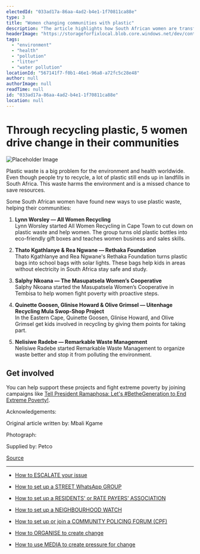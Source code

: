 ```yaml
---
electedId: "033ad17a-86aa-4ad2-b4e1-1f70811ca88e"
type: 3
title: "Women changing communities with plastic"
description: "The article highlights how South African women are transforming plastic waste into valuable resources while empowering their communities. Initiatives like All Women Recycling and the Rethaka Foundation showcase innovative solutions that address environmental issues and support local development."
headerImage: "https://storageforfixlocal.blob.core.windows.net/dev/content/033ad17a-86aa-4ad2-b4e1-1f70811ca88e/images/033ad17a-86aa-4ad2-b4e1-1f70811ca88e.webp"
tags:
  - "environment"
  - "health"
  - "pollution"
  - "litter"
  - "water pollution"
locationId: "567141f7-f0b1-46e1-96a8-a72fc5c28e48"
author: null
authorImage: null
readTime: null
id: "033ad17a-86aa-4ad2-b4e1-1f70811ca88e"
location: null
---
```

# Through recycling plastic, 5 women drive change in their communities

![Placeholder Image](https://storageforfixlocal.blob.core.windows.net/dev/content/033ad17a-86aa-4ad2-b4e1-1f70811ca88e/images/033ad17a-86aa-4ad2-b4e1-1f70811ca88e.webp)

Plastic waste is a big problem for the environment and health worldwide. Even though people try to recycle, a lot of plastic still ends up in landfills in South Africa. This waste harms the environment and is a missed chance to save resources.

Some South African women have found new ways to use plastic waste, helping their communities:

1. **Lynn Worsley — All Women Recycling**  
   Lynn Worsley started All Women Recycling in Cape Town to cut down on plastic waste and help women. The group turns old plastic bottles into eco-friendly gift boxes and teaches women business and sales skills.

2. **Thato Kgathlanye & Rea Ngwane — Rethaka Foundation**  
   Thato Kgathlanye and Rea Ngwane's Rethaka Foundation turns plastic bags into school bags with solar lights. These bags help kids in areas without electricity in South Africa stay safe and study.

3. **Salphy Nkoana — The Masupatsela Women’s Cooperative**  
   Salphy Nkoana started the Masupatsela Women’s Cooperative in Tembisa to help women fight poverty with proactive steps.

4. **Quinette Goosen, Glinise Howard & Olive Grimsel — Uitenhage Recycling Mula Swop-Shop Project**  
   In the Eastern Cape, Quinette Goosen, Glinise Howard, and Olive Grimsel get kids involved in recycling by giving them points for taking part.

5. **Nelisiwe Radebe — Remarkable Waste Management**  
   Nelisiwe Radebe started Remarkable Waste Management to organize waste better and stop it from polluting the environment.

## Get involved  
You can help support these projects and fight extreme poverty by joining campaigns like [Tell President Ramaphosa: Let's #BetheGeneration to End Extreme Poverty!](https://www.globalcitizen.org/en/festival/south-africa/?subPage=/en/action/tell-president-ramaphosa-lets-be-the-generation/).

Acknowledgements:


Original article written by: 	Mbali Kgame


Photograph:

Supplied by:  Petco


[Source](https://www.globalcitizen.org/en/content/south-africa-women-plastic-waste-community-change/)
        
        
    
---

- [How to ESCALATE your issue](/content/5c82dc08-0baf-410a-8de9-f7959a4beb3d/)

- [How to set up a STREET WhatsApp GROUP](/content/d6dea590-a527-494e-a551-c338f3bac46b/)
- [How to set up a RESIDENTS' or RATE PAYERS' ASSOCIATION](/content/70f67bab-f596-433f-9f13-f6545cff700e/)
- [How to set up a NEIGHBOURHOOD WATCH](/content/475ff4fc-c8c6-4c0c-a454-6f6dc42c6ce8/)
- [How to set up or join a COMMUNITY POLICING FORUM (CPF)](/content/475ff4fc-c8c6-4c0c-a454-6f6dc42c6ce8/)
- [How to ORGANISE to create change](/content/2797a122-a084-4237-8d99-8e1c4aea4f6e/)
- [How to use MEDIA to create pressure for change](/content/c13796b6-860b-4830-ba7f-c0113cf9daae/)